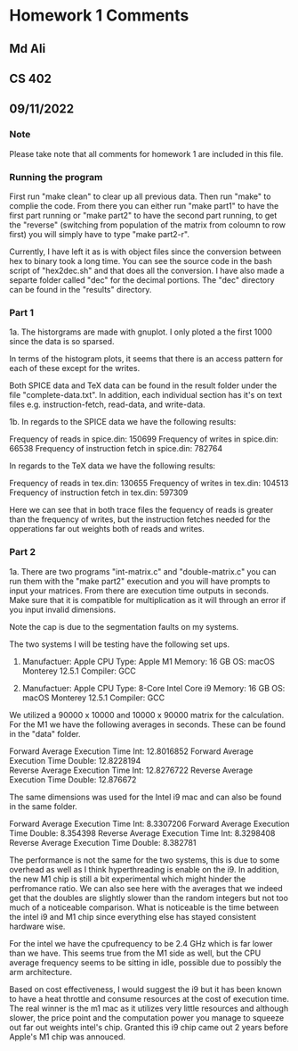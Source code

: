# Homework 1 Comments 

## Md Ali 
## CS 402 
## 09/11/2022

### Note

Please take note that all comments for homework 1 are included in this file. 

### Running the program
First run "make clean" to clear up all previous data. Then run "make" to complie the code. From there you can either run "make part1" to have the first part running or "make part2" to have the second part running, to get the "reverse" (switching from population of the matrix from coloumn to row first) you will simply have to type "make part2-r".  

Currently, I have left it as is with object files since the conversion between hex to binary took a long time. You can see the source code in the bash script of "hex2dec.sh" and that does all the conversion. I have also made a separte folder called "dec" for the decimal portions. The "dec" directory can be found in the "results" directory.


### Part 1 

1a. The historgrams are made with gnuplot. I only ploted a the first 1000 since the data is so sparsed. 

In terms of the histogram plots, it seems that there is an access pattern for each of these except for the writes. 

Both SPICE data and TeX data can be found in the result folder under the file "complete-data.txt". In addition, each individual section has it's on text files e.g. instruction-fetch, read-data, and write-data. 

1b. In regards to the SPICE data we have the following results: 

Frequency of reads in spice.din: 150699
Frequency of writes in spice.din: 66538
Frequency of instruction fetch in spice.din: 782764

In regards to the TeX data we have the following results: 

Frequency of reads in tex.din: 130655
Frequency of writes in tex.din: 104513
Frequency of instruction fetch in tex.din: 597309

Here we can see that in both trace files the fequency of reads is greater than the frequency of writes, but the instruction fetches needed for the opperations far out weights both of reads and writes. 

### Part 2

1a. There are two programs "int-matrix.c" and "double-matrix.c" you can run them with the "make part2" execution and you will have prompts to input your matrices. From there are execution time outputs in seconds. Make sure that it is compatible for multiplication as it will through an error if you input invalid dimensions. 

Note the cap is due to the segmentation faults on my systems. 

The two systems I will be testing have the following set ups. 

1) Manufactuer: Apple
   CPU Type: Apple M1 
   Memory: 16 GB
   OS: macOS Monterey 12.5.1
   Compiler: GCC 

2) Manufactuer: Apple
   CPU Type: 8-Core Intel Core i9
   Memory: 16 GB
   OS: macOS Monterey 12.5.1
   Compiler: GCC

We utilized a 90000 x 10000 and 10000 x 90000 matrix for the calculation. For the M1 we have the following averages in seconds. These can be found in the "data" folder. 

Forward Average Execution Time Int: 12.8016852
Forward Average Execution Time Double: 12.8228194   
Reverse Average Execution Time Int: 12.8276722
Reverse Average Execution Time Double: 12.876672

The same dimensions was used for the Intel i9 mac and can also be found in the same folder. 

Forward Average Execution Time Int: 8.3307206
Forward Average Execution Time Double: 8.354398
Reverse Average Execution Time Int: 8.3298408
Reverse Average Execution Time Double: 8.382781

The performance is not the same for the two systems, this is due to some overhead as well as I think hyperthreading is enable on the i9. In addition, the new M1 chip is still a bit experimental which might hinder the perfromance ratio. We can also see here with the averages that we indeed get that the doubles are slightly slower than the random integers but not too much of a noticeable comparison. What is noticeable is the time between the intel i9 and M1 chip since everything else has stayed consistent hardware wise. 

For the intel we have the cpufrequency to be 2.4 GHz which is far lower than we have. 
This seems true from the M1 side as well, but the CPU average frequency seems to be sitting in idle, possible due to possibly the arm architecture. 

Based on cost effectiveness, I would suggest the i9 but it has been known to have a heat throttle and consume resources at the cost of execution time. The real winner is the m1 mac as it utilizes very little resources and although slower, the price point and the computation power you manage to squeeze out far out weights intel's chip. Granted this i9 chip came out 2 years before Apple's M1 chip was annouced. 



  

